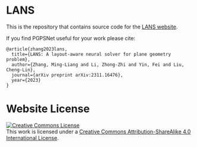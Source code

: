 # LANS

This is the repository that contains source code for the [LANS website](https://eternal8080.github.io/LANS.github.io/).

If you find PGPSNet useful for your work please cite:
```
@article{zhang2023lans,
  title={LANS: A layout-aware neural solver for plane geometry problem},
  author={Zhang, Ming-Liang and Li, Zhong-Zhi and Yin, Fei and Liu, Cheng-Lin},
  journal={arXiv preprint arXiv:2311.16476},
  year={2023}
}
```

# Website License
<a rel="license" href="http://creativecommons.org/licenses/by-sa/4.0/"><img alt="Creative Commons License" style="border-width:0" src="https://i.creativecommons.org/l/by-sa/4.0/88x31.png" /></a><br />This work is licensed under a <a rel="license" href="http://creativecommons.org/licenses/by-sa/4.0/">Creative Commons Attribution-ShareAlike 4.0 International License</a>.

